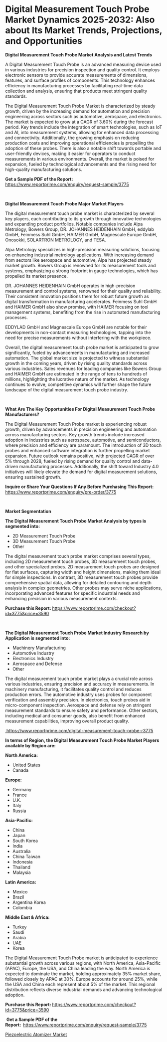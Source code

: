 <p><h1>Digital Measurement Touch Probe Market Dynamics 2025-2032: Also about Its Market Trends, Projections, and Opportunities</h1></p><p><strong>Digital Measurement Touch Probe Market Analysis and Latest Trends</strong></p>
<p><p>A Digital Measurement Touch Probe is an advanced measuring device used in various industries for precision inspection and quality control. It employs electronic sensors to provide accurate measurements of dimensions, features, and surface profiles of components. This technology enhances efficiency in manufacturing processes by facilitating real-time data collection and analysis, ensuring that products meet stringent quality standards.</p><p>The Digital Measurement Touch Probe Market is characterized by steady growth, driven by the increasing demand for automation and precision engineering across sectors such as automotive, aerospace, and electronics. The market is expected to grow at a CAGR of 3.60% during the forecast period. Key trends include the integration of smart technologies, such as IoT and AI, into measurement systems, allowing for enhanced data processing and connectivity. Additionally, the growing emphasis on reducing production costs and improving operational efficiencies is propelling the adoption of these probes. There is also a notable shift towards portable and user-friendly devices, making it easier for operators to conduct measurements in various environments. Overall, the market is poised for expansion, fueled by technological advancements and the rising need for high-quality manufacturing solutions.</p></p>
<p><strong>Get a Sample PDF of the Report:&nbsp;</strong> <a href="https://www.reportprime.com/enquiry/request-sample/3775?utm_campaign=3012&utm_medium=2&utm_source=Github&utm_content=ia&utm_term=18032025&utm_id=digital-measurement-touch-probe">https://www.reportprime.com/enquiry/request-sample/3775</a></p>
<p>&nbsp;</p>
<p><strong>Digital Measurement Touch Probe Major Market Players</strong></p>
<p><p>The digital measurement touch probe market is characterized by several key players, each contributing to its growth through innovative technologies and expanding product portfolios. Notable companies include Alpa Metrology, Bowers Group, DR. JOHANNES HEIDENHAIN GmbH, eddylab GmbH, Feinmess Suhl GmbH, HAIMER GmbH, Magnescale Europe GmbH, Onosokki, SOLARTRON METROLOGY, and TESA.</p><p>Alpa Metrology specializes in high-precision measuring solutions, focusing on enhancing industrial metrology applications. With increasing demand from sectors like aerospace and automotive, Alpa has projected steady market growth. Bowers Group is renowned for its measurement tools and systems, emphasizing a strong footprint in gauge technologies, which has propelled its market presence.</p><p>DR. JOHANNES HEIDENHAIN GmbH operates in high-precision measurement and control systems, renowned for their quality and reliability. Their consistent innovation positions them for robust future growth as digital transformation in manufacturing accelerates. Feinmess Suhl GmbH and HAIMER GmbH also show promise, with HAIMER focusing on tool management systems, benefiting from the rise in automated manufacturing processes.</p><p>EDDYLAD GmbH and Magnescale Europe GmbH are notable for their developments in non-contact measuring technologies, tapping into the need for precise measurements without interfering with the workpiece.</p><p>Overall, the digital measurement touch probe market is anticipated to grow significantly, fueled by advancements in manufacturing and increased automation. The global market size is projected to witness substantial growth in the coming years, driven by rising quality standards across various industries. Sales revenues for leading companies like Bowers Group and HAIMER GmbH are estimated in the range of tens to hundreds of millions, highlighting the lucrative nature of the market. As technology continues to evolve, competitive dynamics will further shape the future landscape of the digital measurement touch probe industry.</p></p>
<p>&nbsp;</p>
<p><strong>What Are The Key Opportunities For Digital Measurement Touch Probe Manufacturers?</strong></p>
<p><p>The Digital Measurement Touch Probe market is experiencing robust growth, driven by advancements in precision engineering and automation across manufacturing sectors. Key growth trends include increased adoption in industries such as aerospace, automotive, and semiconductors, where precision and efficiency are paramount. The introduction of 3D touch probes and enhanced software integration is further propelling market expansion. Future outlook remains positive, with projected CAGR of over 5% through 2028, fueled by rising demand for quality control and data-driven manufacturing processes. Additionally, the shift toward Industry 4.0 initiatives will likely elevate the demand for digital measurement solutions, ensuring sustained growth.</p></p>
<p><strong>Inquire or Share Your Questions If Any Before Purchasing This Report:</strong> <a href="https://www.reportprime.com/enquiry/pre-order/3775?utm_campaign=3012&utm_medium=2&utm_source=Github&utm_content=ia&utm_term=18032025&utm_id=digital-measurement-touch-probe">https://www.reportprime.com/enquiry/pre-order/3775</a></p>
<p>&nbsp;</p>
<p><strong>Market Segmentation</strong></p>
<p><strong>The Digital Measurement Touch Probe Market Analysis by types is segmented into:</strong></p>
<p><ul><li>2D Measurement Touch Probe</li><li>3D Measurement Touch Probe</li><li>Other</li></ul></p>
<p><p>The digital measurement touch probe market comprises several types, including 2D measurement touch probes, 3D measurement touch probes, and other specialized probes. 2D measurement touch probes are designed for flat surfaces, capturing width and height dimensions, making them ideal for simple inspections. In contrast, 3D measurement touch probes provide comprehensive spatial data, allowing for detailed contouring and depth analysis in complex geometries. Other probes may serve niche applications, incorporating advanced features for specific industrial needs and enhancing precision in various measurement contexts.</p></p>
<p><strong>Purchase this Report:&nbsp;</strong><a href="https://www.reportprime.com/checkout?id=3775&price=3590&utm_campaign=3012&utm_medium=2&utm_source=Github&utm_content=ia&utm_term=18032025&utm_id=digital-measurement-touch-probe">https://www.reportprime.com/checkout?id=3775&price=3590</a></p>
<p>&nbsp;</p>
<p><strong>The Digital Measurement Touch Probe Market Industry Research by Application is segmented into:</strong></p>
<p><ul><li>Machinery Manufacturing</li><li>Automotive Industry</li><li>Electronics Industry</li><li>Aerospace and Defense</li><li>Other</li></ul></p>
<p><p>The digital measurement touch probe market plays a crucial role across various industries, ensuring precision and accuracy in measurements. In machinery manufacturing, it facilitates quality control and reduces production errors. The automotive industry uses probes for component verification and assembly precision. In electronics, touch probes aid in micro-component inspection. Aerospace and defense rely on stringent measurement standards to ensure safety and performance. Other sectors, including medical and consumer goods, also benefit from enhanced measurement capabilities, improving overall product quality.</p></p>
<p><a href="https://www.reportprime.com/digital-measurement-touch-probe-r3775?utm_campaign=3012&utm_medium=2&utm_source=Github&utm_content=ia&utm_term=18032025&utm_id=digital-measurement-touch-probe">&nbsp;https://www.reportprime.com/digital-measurement-touch-probe-r3775</a></p>
<p><strong>In terms of Region, the Digital Measurement Touch Probe Market Players available by Region are:</strong></p>
<p>
    <p> <strong> North America: </strong>
        <ul>
            <li>United States</li>
            <li>Canada</li>
        </ul>
        </p> 
    <p> <strong> Europe: </strong>
        <ul>
            <li>Germany</li>
            <li>France</li>
            <li>U.K.</li>
            <li>Italy</li>
            <li>Russia</li>
        </ul>
        </p> 
    <p> <strong> Asia-Pacific: </strong>
        <ul>
            <li>China</li>
            <li>Japan</li>
            <li>South Korea</li>
            <li>India</li>
            <li>Australia</li>
            <li>China Taiwan</li>
            <li>Indonesia</li>
            <li>Thailand</li>
            <li>Malaysia</li>
        </ul>
        </p> 
    <p> <strong> Latin America: </strong>
        <ul>
            <li>Mexico</li>
            <li>Brazil</li>
            <li>Argentina Korea</li>
            <li>Colombia</li>
        </ul>
        </p> 
    <p> <strong> Middle East & Africa: </strong>
        <ul>
            <li>Turkey</li>
            <li>Saudi</li>
            <li>Arabia</li>
            <li>UAE</li>
            <li>Korea</li>
        </ul>
    </p>
    </p>
<p><p>The Digital Measurement Touch Probe market is anticipated to experience substantial growth across various regions, with North America, Asia-Pacific (APAC), Europe, the USA, and China leading the way. North America is expected to dominate the market, holding approximately 35% market share, followed closely by APAC at 30%. Europe accounts for around 25%, while the USA and China each represent about 5% of the market. This regional distribution reflects diverse industrial demands and advancing technological adoption.</p></p>
<p><strong>Purchase this Report: </strong><a href="https://www.reportprime.com/checkout?id=3775&price=3590&utm_campaign=3012&utm_medium=2&utm_source=Github&utm_content=ia&utm_term=18032025&utm_id=digital-measurement-touch-probe">https://www.reportprime.com/checkout?id=3775&price=3590</a></p>
<p>&nbsp;<strong>Get a Sample PDF of the Report:&nbsp;&nbsp;</strong><a href="https://www.reportprime.com/enquiry/request-sample/3775?utm_campaign=3012&utm_medium=2&utm_source=Github&utm_content=ia&utm_term=18032025&utm_id=digital-measurement-touch-probe">https://www.reportprime.com/enquiry/request-sample/3775</a></p>
<p><strong></strong></p>
<p><p><a href="https://github.com/krookplier6h/Market-Research-Report-List-1/blob/main/piezoelectric-atomizer-market.md?utm_campaign=3012&utm_medium=2&utm_source=Github&utm_content=ia&utm_term=18032025&utm_id=digital-measurement-touch-probe">Piezoelectric Atomizer Market</a></p></p>